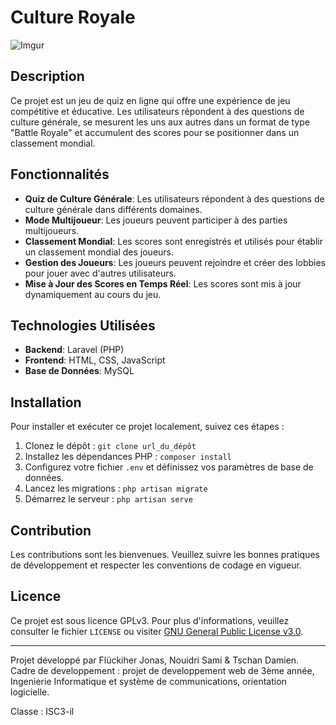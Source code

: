 # Culture Royale

![Imgur](https://imgur.com/S0t489H)

## Description

Ce projet est un jeu de quiz en ligne qui offre une expérience de jeu compétitive et éducative. Les utilisateurs répondent à des questions de culture générale, se mesurent les uns aux autres dans un format de type "Battle Royale" et accumulent des scores pour se positionner dans un classement mondial.

## Fonctionnalités

- **Quiz de Culture Générale**: Les utilisateurs répondent à des questions de culture générale dans différents domaines.
- **Mode Multijoueur**: Les joueurs peuvent participer à des parties multijoueurs.
- **Classement Mondial**: Les scores sont enregistrés et utilisés pour établir un classement mondial des joueurs.
- **Gestion des Joueurs**: Les joueurs peuvent rejoindre et créer des lobbies pour jouer avec d'autres utilisateurs.
- **Mise à Jour des Scores en Temps Réel**: Les scores sont mis à jour dynamiquement au cours du jeu.

## Technologies Utilisées

- **Backend**: Laravel (PHP)
- **Frontend**: HTML, CSS, JavaScript
- **Base de Données**: MySQL

## Installation

Pour installer et exécuter ce projet localement, suivez ces étapes :

1. Clonez le dépôt : `git clone url_du_dépôt`
2. Installez les dépendances PHP : `composer install`
3. Configurez votre fichier `.env` et définissez vos paramètres de base de données.
4. Lancez les migrations : `php artisan migrate`
5. Démarrez le serveur : `php artisan serve`

## Contribution

Les contributions sont les bienvenues. Veuillez suivre les bonnes pratiques de développement et respecter les conventions de codage en vigueur.

## Licence

Ce projet est sous licence GPLv3. Pour plus d'informations, veuillez consulter le fichier `LICENSE` ou visiter [GNU General Public License v3.0](https://www.gnu.org/licenses/gpl-3.0.fr.html).

---

Projet développé par Flückiher Jonas, Nouidri Sami & Tschan Damien.
Cadre de developpement : projet de developpement web de 3ème année, Ingenierie Informatique et système de communications, orientation logicielle.

Classe : ISC3-il 

